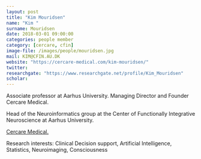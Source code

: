 ```yaml
---
layout: post
title: "Kim Mouridsen"
name: "Kim "
surname: Mouridsen
date: 2018-03-01 09:00:00
categories: people member
category: [cercare, cfin]
image-file: /images/people/mouridsen.jpg
mail: KIM@CFIN.AU.DK
website: "https://cercare-medical.com/kim-mouridsen/"
twitter:
researchgate: "https://www.researchgate.net/profile/Kim_Mouridsen"
scholar:
---
```


Associate professor at Aarhus University. Managing Director and Founder Cercare Medical.

Head of the Neuroinformatics group at the Center of Functionally Integrative Neuroscience at Aarhus University.

[Cercare Medical.](https://cercare-medical.com/)

Research interests: Clinical Decision support, Artificial Intelligence, Statistics, Neuroimaging, Consciousness
